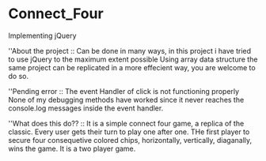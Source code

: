 # Connect_Four
Implementing jQuery

''About the project :: 
Can be done in many ways, in this project i have tried to use jQuery to the maximum extent possible
Using array data structure the same project can be replicated in a more effecient way, you are welcome to do so.

''Pending error :: 
The event Handler of click is not functioning properly
None of my debugging methods have worked since it never reaches the console.log messages inside the event handler.

''What does this do?? ::
It is a simple connect four game, a replica of the classic.
Every user gets their turn to play one after one.
THe first player to secure four consequetive colored chips, horizontally, vertically, diaganally, wins the game.
It is a two player game.

